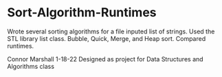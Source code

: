 # Sort-Algorithm-Runtimes
Wrote several sorting algorithms for a file inputed list of strings. Used the STL library list class. Bubble, Quick, Merge, and Heap sort. Compared runtimes.

Connor Marshall
1-18-22
Designed as project for Data Structures and Algorithms class
